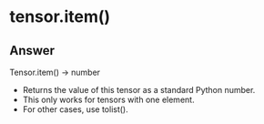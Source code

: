 # tensor.item()

## Answer
Tensor.item() -> number

- Returns the value of this tensor as a standard Python number.
- This only works for tensors with one element.
- For other cases, use tolist().
